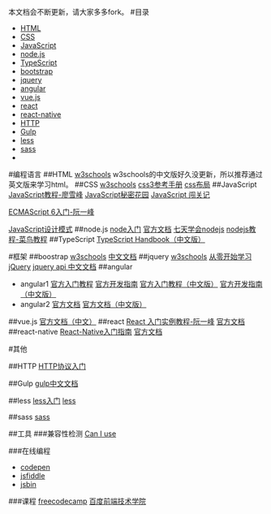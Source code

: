 本文档会不断更新，请大家多多fork。
#目录
- [HTML](https://github.com/owen1190/how-to-learn-FE#html)
- [CSS](https://github.com/owen1190/how-to-learn-FE#css)
- [JavaScript](https://github.com/owen1190/how-to-learn-FE#javascript)
- [node.js](https://github.com/owen1190/how-to-learn-FE#nodejs)
- [TypeScript](https://github.com/owen1190/how-to-learn-FE#typescript)
- [bootstrap](https://github.com/owen1190/how-to-learn-FE#bootstrap)
- [jquery](https://github.com/owen1190/how-to-learn-FE#jquery)
- [angular](https://github.com/owen1190/how-to-learn-FE#angular)
- [vue.js](https://github.com/owen1190/how-to-learn-FE#vuejs)
- [react](https://github.com/owen1190/how-to-learn-FE#react)
- [react-native](https://github.com/owen1190/how-to-learn-FE#react-native)
- [HTTP](https://github.com/owen1190/how-to-learn-FE#http)
- [Gulp](https://github.com/owen1190/how-to-learn-FE#gulp)
- [less](https://github.com/owen1190/how-to-learn-FE#less)
- [sass](https://github.com/owen1190/how-to-learn-FE#sass)
- []()


#编程语言
##HTML
[w3schools](http://w3schools.bootcss.com/html/default.html)
w3schools的中文版好久没更新，所以推荐通过英文版来学习html。
##CSS
[w3schools](http://w3schools.bootcss.com/css/default.html)
[css3参考手册](http://www.phpstudy.net/css3/)
[css布局](http://zh.learnlayout.com/)
##JavaScript
[JavaScript教程-廖雪峰](http://www.liaoxuefeng.com/wiki/001434446689867b27157e896e74d51a89c25cc8b43bdb3000)
[JavaScript秘密花园](http://bonsaiden.github.io/JavaScript-Garden/zh/)
[JavaScript 闯关记](http://www.jianshu.com/p/83bd92538634)

[ECMAScript 6入门-阮一峰](http://es6.ruanyifeng.com/#README)

[JavaScript设计模式](http://www.alloyteam.com/2012/10/common-javascript-design-patterns/)
##node.js
[node入门](http://www.nodebeginner.org/index-zh-cn.html)
[官方文档](https://nodejs.org/api/)
[七天学会nodejs](https://nqdeng.github.io/7-days-nodejs/)
[nodejs教程-菜鸟教程](http://www.runoob.com/nodejs/nodejs-tutorial.html)
##TypeScript
[TypeScript Handbook（中文版）](https://zhongsp.gitbooks.io/typescript-handbook/content/)


#框架
##boostrap
[w3schools](http://w3schools.bootcss.com/bootstrap/default.html)
[中文文档](http://v3.bootcss.com/getting-started/)
##jquery
[w3schools](http://w3schools.bootcss.com/jquery/default.html)
[从零开始学习jQuery](http://www.cnblogs.com/zhangziqiu/archive/2009/04/30/jQuery-Learn-1.html)
[jquery api 中文文档](http://www.jquery123.com/)
##angular

- angular1
[官方入门教程](https://docs.angularjs.org/tutorial)
[官方开发指南](https://docs.angularjs.org/guide)
[官方入门教程（中文版）](http://community.angular.cn/T006)
[官方开发指南（中文版）](http://community.angular.cn/T008)
- angular2
[官方文档](https://angular.io/docs/ts/latest/quickstart.html)
[官方文档（中文版）](https://angular.cn/docs/ts/latest/quickstart.html)

##vue.js
[官方文档（中文）](http://cn.vuejs.org/v2/guide/)
##react
[React 入门实例教程-阮一峰](http://www.ruanyifeng.com/blog/2015/03/react.html)
[官方文档](https://facebook.github.io/react/docs/installation.html)
##react-native
[React-Native入门指南](https://github.com/vczero/react-native-lesson)
[官方文档](https://facebook.github.io/react-native/docs/getting-started.html)

#其他

##HTTP
[HTTP协议入门](http://www.ruanyifeng.com/blog/2016/08/http.html)

##Gulp
[gulp中文文档](http://www.gulpjs.com.cn/docs/)

##less
[less入门](http://www.runoob.com/manual/lessguide/)
[less](http://www.bootcss.com/p/lesscss/)

##sass
[sass](http://www.w3cplus.com/sassguide/)

##工具
###兼容性检测
[Can I use](http://caniuse.com/)

###在线编程
- [codepen](http://codepen.io/)
- [jsfiddle](https://jsfiddle.net/)
- [jsbin](http://jsbin.com/)

###课程
[freecodecamp](https://www.freecodecamp.cn/challenges/style-the-html-body-element)
[百度前端技术学院](http://ife.baidu.com/)